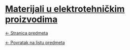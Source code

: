 # [Materijali u elektrotehničkim proizvodima](https://www.github.com/studosi-fer/MUEP)
[<- Stranica predmeta](https://www.fer.unizg.hr/predmet/muep)

[<- Povratak na listu predmeta](https://www.github.com/studosi/FER)